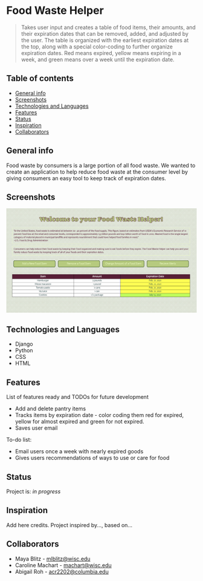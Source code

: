 # Food Waste Helper
> Takes user input and creates a table of food items, their amounts, and their expiration dates that can be removed, added, and adjusted by the user. The table is organized with the earliest expiration dates at the top, along with a special color-coding to further organize expiration dates. Red means expired, yellow means expiring in a week, and green means over a week until the expiration date.

## Table of contents
* [General info](#general-info)
* [Screenshots](#screenshots)
* [Technologies and Languages](#technologies)
* [Features](#features)
* [Status](#status)
* [Inspiration](#inspiration)
* [Collaborators](#contact)

## General info
Food waste by consumers is a large portion of all food waste. We wanted to create an application to help reduce food waste at the consumer level by giving consumers an easy tool to keep track of expiration dates.

## Screenshots
![Demo Picture](foodWasteHelper.png)

## Technologies and Languages
* Django
* Python
* CSS
* HTML

## Features
List of features ready and TODOs for future development
* Add and delete pantry items
* Tracks items by expiration date - color coding them red for expired, yellow for almost expired and green for not expired.
* Saves user email 

To-do list:
* Email users once a week with nearly expired goods
* Gives users recommendations of ways to use or care for food

## Status
Project is: _in progress_

## Inspiration
Add here credits. Project inspired by..., based on...

## Collaborators 
 * Maya Blitz - mlblitz@wisc.edu
 * Caroline Machart - machart@wisc.edu
 * Abigail Roh - acr2202@columbia.edu
